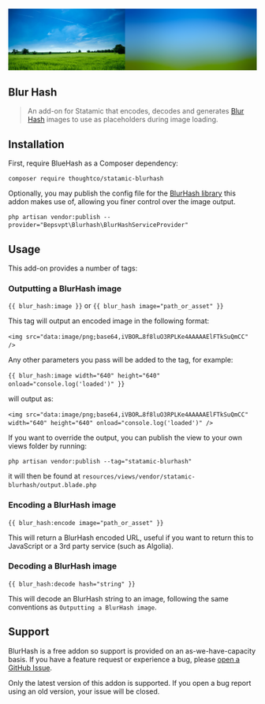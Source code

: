 <!-- statamic:hide -->

![Screenshot](./screenshot.png)

## Blur Hash

<!-- /statamic:hide -->

> An add-on for Statamic that encodes, decodes and generates [Blur Hash](https://github.com/woltapp/blurhash) images to use as placeholders during image loading.

## Installation

First, require BlueHash as a Composer dependency:

```
composer require thoughtco/statamic-blurhash
```

Optionally, you may publish the config file for the [BlurHash library](https://github.com/bepsvpt/blurhash) this addon makes use of, allowing you finer control over the image output.

```
php artisan vendor:publish --provider="Bepsvpt\Blurhash\BlurHashServiceProvider"
```


## Usage

This add-on provides a number of tags:

### Outputting a BlurHash image

 `{{ blur_hash:image }}` or `{{ blur_hash image="path_or_asset" }}`

This tag will output an encoded image in the following format:

`<img src="data:image/png;base64,iVBOR…8f8luO3RPLKe4AAAAAElFTkSuQmCC" />`

Any other parameters you pass will be added to the tag, for example:

 `{{ blur_hash:image width="640" height="640" onload="console.log('loaded')" }}`

will output as:

`<img src="data:image/png;base64,iVBOR…8f8luO3RPLKe4AAAAAElFTkSuQmCC" width="640" height="640" onload="console.log('loaded')" />`

If you want to override the output, you can publish the view to your own views folder by running:

```
php artisan vendor:publish --tag="statamic-blurhash"
```

it will then be found at `resources/views/vendor/statamic-blurhash/output.blade.php`


### Encoding a BlurHash image

`{{ blur_hash:encode image="path_or_asset" }}`

This will return a BlurHash encoded URL, useful if you want to return this to JavaScript or a 3rd party service (such as Algolia).


### Decoding a BlurHash image

`{{ blur_hash:decode hash="string" }}`

This will decode an BlurHash string to an image, following the same conventions as `Outputting a BlurHash image`.


## Support

BlurHash is a free addon so support is provided on an as-we-have-capacity basis. If you have a feature request or experience a bug, please [open a GitHub Issue](https://github.com/thoughtco/statamic-blurhash).

Only the latest version of this addon is supported. If you open a bug report using an old version, your issue will be closed.
